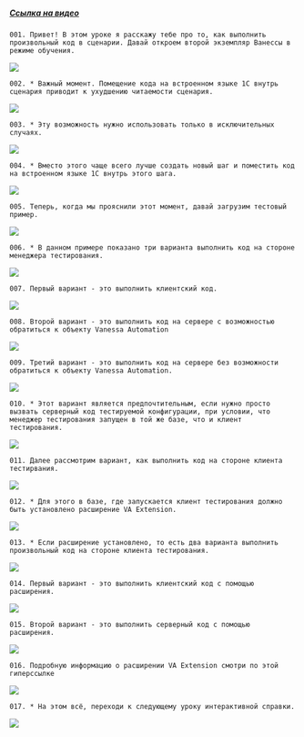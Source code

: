 ﻿##### [Ссылка на видео](https://youtu.be/mRYFskDvBRE)

	001. Привет! В этом уроке я расскажу тебе про то, как выполнить произвольный код в сценарии. Давай откроем второй экземпляр Ванессы в режиме обучения.

![](https://vanessa-files.do.bit-erp.ru/Doc/1.2.040.1/MD/Глава08/images/000_КакВСценарииВыполнитьКодНаЯзыке1С.png)

	002. * Важный момент. Помещение кода на встроенном языке 1С внутрь сценария приводит к ухудшению читаемости сценария.

![](https://vanessa-files.do.bit-erp.ru/Doc/1.2.040.1/MD/Глава08/images/001_КакВСценарииВыполнитьКодНаЯзыке1С.png)

	003. * Эту возможность нужно использовать только в исключительных случаях.

![](https://vanessa-files.do.bit-erp.ru/Doc/1.2.040.1/MD/Глава08/images/002_КакВСценарииВыполнитьКодНаЯзыке1С.png)

	004. * Вместо этого чаще всего лучше создать новый шаг и поместить код на встроенном языке 1С внутрь этого шага.

![](https://vanessa-files.do.bit-erp.ru/Doc/1.2.040.1/MD/Глава08/images/003_КакВСценарииВыполнитьКодНаЯзыке1С.png)

	005. Теперь, когда мы прояснили этот момент, давай загрузим тестовый пример.

![](https://vanessa-files.do.bit-erp.ru/Doc/1.2.040.1/MD/Глава08/images/007_КакВСценарииВыполнитьКодНаЯзыке1С.png)

	006. * В данном примере показано три варианта выполнить код на стороне менеджера тестирования.

![](https://vanessa-files.do.bit-erp.ru/Doc/1.2.040.1/MD/Глава08/images/008_КакВСценарииВыполнитьКодНаЯзыке1С.png)

	007. Первый вариант - это выполнить клиентский код.

![](https://vanessa-files.do.bit-erp.ru/Doc/1.2.040.1/MD/Глава08/images/011_КакВСценарииВыполнитьКодНаЯзыке1С.png)

	008. Второй вариант - это выполнить код на сервере с возможностью обратиться к объекту Vanessa Automation

![](https://vanessa-files.do.bit-erp.ru/Doc/1.2.040.1/MD/Глава08/images/016_КакВСценарииВыполнитьКодНаЯзыке1С.png)

	009. Третий вариант - это выполнить код на сервере без возможности обратиться к объекту Vanessa Automation.

![](https://vanessa-files.do.bit-erp.ru/Doc/1.2.040.1/MD/Глава08/images/021_КакВСценарииВыполнитьКодНаЯзыке1С.png)

	010. * Этот вариант является предпочтительным, если нужно просто вызвать серверный код тестируемой конфигурации, при условии, что менеджер тестирования запущен в той же базе, что и клиент тестирования.

![](https://vanessa-files.do.bit-erp.ru/Doc/1.2.040.1/MD/Глава08/images/024_КакВСценарииВыполнитьКодНаЯзыке1С.png)

	011. Далее рассмотрим вариант, как выполнить код на стороне клиента тестирвания.

![](https://vanessa-files.do.bit-erp.ru/Doc/1.2.040.1/MD/Глава08/images/027_КакВСценарииВыполнитьКодНаЯзыке1С.png)

	012. * Для этого в базе, где запускается клиент тестирования должно быть установлено расширение VA Extension.

![](https://vanessa-files.do.bit-erp.ru/Doc/1.2.040.1/MD/Глава08/images/028_КакВСценарииВыполнитьКодНаЯзыке1С.png)

	013. * Если расширение установлено, то есть два варианта выполнить произвольный код на стороне клиента тестирования.

![](https://vanessa-files.do.bit-erp.ru/Doc/1.2.040.1/MD/Глава08/images/029_КакВСценарииВыполнитьКодНаЯзыке1С.png)

	014. Первый вариант - это выполнить клиентский код с помощью расширения.

![](https://vanessa-files.do.bit-erp.ru/Doc/1.2.040.1/MD/Глава08/images/032_КакВСценарииВыполнитьКодНаЯзыке1С.png)

	015. Второй вариант - это выполнить серверный код с помощью расширения.

![](https://vanessa-files.do.bit-erp.ru/Doc/1.2.040.1/MD/Глава08/images/037_КакВСценарииВыполнитьКодНаЯзыке1С.png)

	016. Подробную информацию о расширении VA Extension смотри по этой гиперссылке

![](https://vanessa-files.do.bit-erp.ru/Doc/1.2.040.1/MD/Глава08/images/042_КакВСценарииВыполнитьКодНаЯзыке1С.png)

	017. * На этом всё, переходи к следующему уроку интерактивной справки.

![](https://vanessa-files.do.bit-erp.ru/Doc/1.2.040.1/MD/Глава08/images/045_КакВСценарииВыполнитьКодНаЯзыке1С.png)
